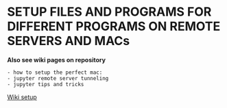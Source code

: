 # SETUP FILES AND PROGRAMS FOR DIFFERENT PROGRAMS ON REMOTE SERVERS AND MACs


**Also see wiki pages on repository**

    - how to setup the perfect mac: 
    - jupyter remote server tunneling
    - jupyter tips and tricks 

[Wiki setup](https://github.com/tbengtsen/setup_for_programs.wiki.git)



